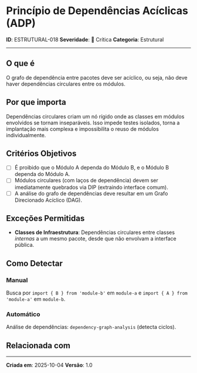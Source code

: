 # Princípio de Dependências Acíclicas (ADP)

**ID**: ESTRUTURAL-018
**Severidade**: 🔴 Crítica
**Categoria**: Estrutural

---

## O que é

O grafo de dependência entre pacotes deve ser acíclico, ou seja, não deve haver dependências circulares entre os módulos.

## Por que importa

Dependências circulares criam um nó rígido onde as classes em módulos envolvidos se tornam inseparáveis. Isso impede testes isolados, torna a implantação mais complexa e impossibilita o reuso de módulos individualmente.

## Critérios Objetivos

- [ ] É proibido que o Módulo A dependa do Módulo B, e o Módulo B dependa do Módulo A.
- [ ] Módulos circulares (com laços de dependência) devem ser imediatamente quebrados via DIP (extraindo interface comum).
- [ ] A análise do grafo de dependências deve resultar em um Grafo Direcionado Acíclico (DAG).

## Exceções Permitidas

- **Classes de Infraestrutura**: Dependências circulares entre classes *internas* a um mesmo pacote, desde que não envolvam a interface pública.

## Como Detectar

### Manual

Busca por `import { B } from 'module-b'` em `module-a` e `import { A } from 'module-a'` em `module-b`.

### Automático

Análise de dependências: `dependency-graph-analysis` (detecta ciclos).

## Relacionada com


---

**Criada em**: 2025-10-04
**Versão**: 1.0
